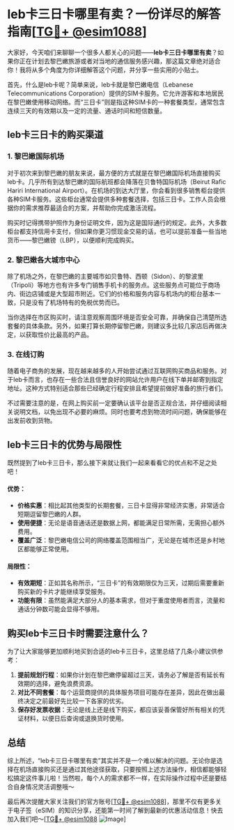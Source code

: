 # leb卡三日卡哪里有卖？一份详尽的解答指南[[TG💪+ @esim1088](https://t.me/s/esim1088)]

大家好，今天咱们来聊聊一个很多人都关心的问题——**leb卡三日卡哪里有卖**？如果你正在计划去黎巴嫩旅游或者对当地的通信服务感兴趣，那这篇文章绝对适合你！我将从多个角度为你详细解答这个问题，并分享一些实用的小贴士。

首先，什么是leb卡呢？简单来说，leb卡就是黎巴嫩电信（Lebanese Telecommunications Corporation）提供的SIM卡服务。它允许游客和本地居民在黎巴嫩使用移动网络。而“三日卡”则是指这种SIM卡的一种套餐类型，通常包含连续三天的有效期以及一定的流量、通话时间和短信数量。

## leb卡三日卡的购买渠道

### 1. 黎巴嫩国际机场
对于初次来到黎巴嫩的朋友来说，最方便的方式就是在黎巴嫩国际机场直接购买leb卡。几乎所有到达黎巴嫩的国际航班都会降落在贝鲁特国际机场（Beirut Rafic Hariri International Airport）。在机场的到达大厅里，你会看到很多销售柜台提供各种SIM卡服务。这些柜台通常会提供多种套餐选择，包括三日卡。工作人员会根据你的需求推荐最适合的方案，并帮助你完成激活流程。

购买时记得携带护照作为身份证明文件，因为这是国际通行的规定。此外，大多数柜台都支持信用卡支付，但如果你更习惯现金交易的话，也可以提前准备一些当地货币——黎巴嫩镑（LBP），以便顺利完成购买。

### 2. 黎巴嫩各大城市中心
除了机场之外，在黎巴嫩的主要城市如贝鲁特、西顿（Sidon）、的黎波里（Tripoli）等地方也有许多专门销售手机卡的服务点。这些服务点可能位于商场内、街边店铺或是大型超市附近。它们的价格和服务内容与机场内的柜台基本一致，只是没有了机场特有的免税优势而已。

当你选择在市区购买时，请注意观察周围环境是否安全可靠，并确保自己清楚所选套餐的具体条款。另外，如果打算长期停留黎巴嫩，则建议多比较几家店后再做决定，以获取性价比最高的产品。

### 3. 在线订购
随着电子商务的发展，现在越来越多的人开始尝试通过互联网购买商品和服务。对于leb卡而言，也存在一些合法且信誉良好的网站允许用户在线下单并邮寄到指定地址。这种方式特别适合那些已经确定行程安排且希望提前做好准备的旅行者们。

不过需要注意的是，在网上购买前一定要确认该平台是否正规合法，并仔细阅读相关说明文档，以免出现不必要的麻烦。同时也要考虑到物流时间问题，确保能够在出发前收到货物。

## leb卡三日卡的优势与局限性

既然提到了leb卡三日卡，那么接下来就让我们一起来看看它的优点和不足之处吧！

#### 优势：
- **价格实惠**：相比起其他类型的长期套餐，三日卡显得非常经济实惠，非常适合短期逗留黎巴嫩的人群。
- **使用便捷**：无论是语音通话还是数据上网，都能满足日常所需，无需担心额外费用。
- **覆盖广泛**：黎巴嫩电信公司的网络覆盖范围相当广，无论是在城市还是乡村地区都能够正常使用。

#### 局限性：
- **有效期短**：正如其名称所示，“三日卡”的有效期限仅为三天，过期后需要重新购买新的卡片才能继续享受服务。
- **功能有限**：虽然能满足大部分人的基本需求，但对于重度使用者而言，流量和通话分钟数可能会显得不够用。

## 购买leb卡三日卡时需要注意什么？

为了让大家能够更加顺利地买到合适的leb卡三日卡，这里总结了几条小建议供参考：

1. **提前规划行程**：如果你计划在黎巴嫩停留超过三天，请务必了解是否有延长有效期的选择，避免浪费资源。
2. **对比不同套餐**：每个运营商提供的具体服务项目可能存在差异，因此在做出最终决定之前最好先比较一下各家的优劣。
3. **保存好发票收据**：无论是线上还是线下购买，都应该妥善保管好所有相关的凭证材料，以便日后查询或退换货时使用。

## 总结

综上所述，“leb卡三日卡哪里有卖”其实并不是一个难以解决的问题。无论你是选择在机场直接购买还是通过其他途径获取，只要按照上述方法操作，相信都能够轻松搞定这件事儿啦！当然啦，每个人的需求都不一样，在实际操作过程中还是要结合自身情况灵活调整哦～

最后再次提醒大家关注我们的官方账号[[TG💪+ @esim1088](https://t.me/s/esim1088)]，那里不仅有更多关于电子签（eSIM）的知识分享，还能第一时间了解到最新的优惠活动信息！快去加入我们吧～[[TG💪+ @esim1088](https://t.me/s/esim1088) ![Image](https://i.postimg.cc/4NQfJmqS/Snipaste-2025-05-13-00-14-12.png)]